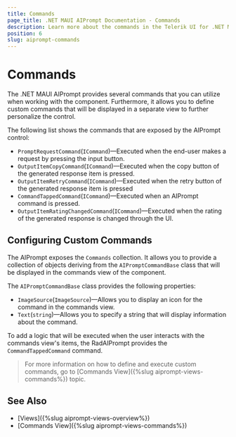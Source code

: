 ```yaml
---
title: Commands
page_title: .NET MAUI AIPrompt Documentation - Commands
description: Learn more about the commands in the Telerik UI for .NET MAUI AIPrompt control.
position: 6
slug: aiprompt-commands
---
```


# Commands

The .NET MAUI AIPrompt provides several commands that you can utilize when working with the component. Furthermore, it allows you to define custom commands that will be displayed in a separate view to further personalize the control.

The following list shows the commands that are exposed by the AIPrompt control:

* `PromptRequestCommand`(`ICommand`)&mdash;Executed when the end-user makes a request by pressing the input button.
* `OutputItemCopyCommand`(`ICommand`)&mdash;Executed when the copy button of the generated response item is pressed.
* `OutputItemRetryCommand`(`ICommand`)&mdash;Executed when the retry button of the generated response item is pressed
* `CommandTappedCommand`(`ICommand`)&mdash;Executed when an AIPrompt command is pressed.
* `OutputItemRatingChangedCommand`(`ICommand`)&mdash;Executed when the rating of the generated response is changed through the UI.

## Configuring Custom Commands

The AIPrompt exposes the `Commands` collection. It allows you to provide a collection of objects deriving from the `AIPromptCommandBase` class that will be displayed in the commands view of the component.

The `AIPromptCommandBase` class provides the following properties:

* `ImageSource`(`ImageSource`)&mdash;Allows you to display an icon for the command in the commands view.
* `Text`(`string`)&mdash;Allows you to specify a string that will display information about the command.
	
To add a logic that will be executed when the user interacts with the commands view's items, the RadAIPrompt provides the `CommandTappedCommand` command.

>For more information on how to define and execute custom commands, go to [Commands View]({%slug aiprompt-views-commands%}) topic.

## See Also

- [Views]({%slug aiprompt-views-overview%})
- [Commands View]({%slug aiprompt-views-commands%})
